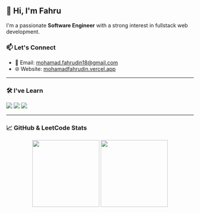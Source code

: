 ## 👋 Hi, I'm Fahru

I'm a passionate **Software Engineer** with a strong interest in fullstack web development.
### 📫 Let's Connect

- 📧 Email: [mohamad.fahrudin18@gmail.com](mailto:mohamad.fahrudin18@gmail.com)  
- 🌐 Website: [mohamadfahrudin.vercel.app](https://mohamadfahrudin.vercel.app)

---

### 🛠️ I've Learn

<!-- Core Skills -->
<p>
  <img src="https://skillicons.dev/icons?i=js,ts,python,php" />
  <img src="https://skillicons.dev/icons?i=react,next,laravel,express,django" />
  <img src="https://skillicons.dev/icons?i=mysql,postgres,firebase,supabase" />
</p>

---

### 📈 GitHub & LeetCode Stats

<p align="center">
  <img height="180em" src="https://github-readme-stats.vercel.app/api/top-langs/?username=adinfahru&layout=compact&hide_border=true&langs_count=6&theme=tokyonight&bg_color=00000000" />
  <img height="180em" src="https://eetcard.jacoblin.cool/hellofahru?theme=catppuccinMocha&font=PT%20Mono" />
</p>
